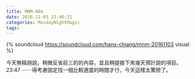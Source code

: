 ```yaml
---
title: MNM-004
date: 2016-11-03 23:46:21
categories: MondayNightMagic
tags:
---
```


{% soundcloud https://soundcloud.com/hans-chiang/mnm-20161103 visual %}

今天無稿胡說，稍微反省前三的的內容，並且稍提接下來幾天預計說的項目。 23:47 ⋯⋯得考慮固定找一個比較適當的時間才行，今天這樣太驚險了。
